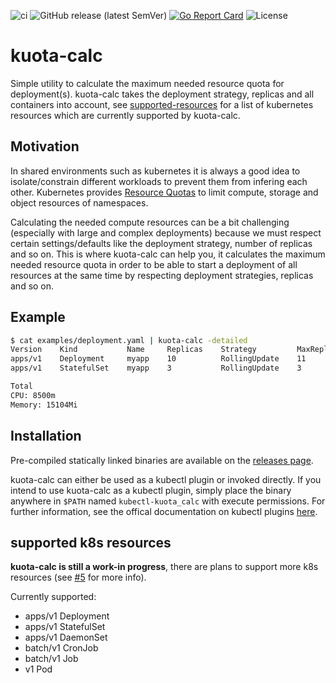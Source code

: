 ![ci](https://github.com/postfinance/kuota-calc/workflows/ci/badge.svg)
![GitHub release (latest SemVer)](https://img.shields.io/github/v/release/postfinance/kuota-calc)
[![Go Report Card](https://goreportcard.com/badge/github.com/postfinance/kuota-calc)](https://goreportcard.com/report/github.com/postfinance/kuota-calc)
![License](https://img.shields.io/github/license/postfinance/kuota-calc)

# kuota-calc
Simple utility to calculate the maximum needed resource quota for deployment(s). kuota-calc takes the
deployment strategy, replicas and all containers into account, see [supported-resources](https://github.com/postfinance/kuota-calc#supported-k8s-resources) for a list of kubernetes resources which are currently supported by kuota-calc.

## Motivation
In shared environments such as kubernetes it is always a good idea to isolate/constrain different workloads to prevent them from infering each other. Kubernetes provides [Resource Quotas](https://kubernetes.io/docs/concepts/policy/resource-quotas/) to limit compute, storage and object resources of namespaces.

Calculating the needed compute resources can be a bit challenging (especially with large and complex deployments) because we must respect certain settings/defaults like the deployment strategy, number of replicas and so on. This is where kuota-calc can help you, it calculates the maximum needed resource quota in order to be able to start a deployment of all resources at the same time by respecting deployment strategies, replicas and so on.

## Example
```bash
$ cat examples/deployment.yaml | kuota-calc -detailed
Version    Kind           Name     Replicas    Strategy         MaxReplicas    CPU      Memory
apps/v1    Deployment     myapp    10          RollingUpdate    11             5500m    2816Mi
apps/v1    StatefulSet    myapp    3           RollingUpdate    3              3        12Gi

Total
CPU: 8500m
Memory: 15104Mi
```

## Installation
Pre-compiled statically linked binaries are available on the [releases page](https://github.com/postfinance/kuota-calc/releases).

kuota-calc can either be used as a kubectl plugin or invoked directly. If you intend to use kuota-calc as
a kubectl plugin, simply place the binary anywhere in `$PATH` named `kubectl-kuota_calc` with execute permissions.
For further information, see the offical documentation on kubectl plugins [here](https://kubernetes.io/docs/tasks/extend-kubectl/kubectl-plugins/).

## supported k8s resources
**kuota-calc is still a work-in progress**, there are plans to support more k8s resources (see [#5](https://github.com/postfinance/kuota-calc/issues/5) for more info). 

Currently supported:

- apps/v1 Deployment
- apps/v1 StatefulSet
- apps/v1 DaemonSet
- batch/v1 CronJob
- batch/v1 Job
- v1 Pod
